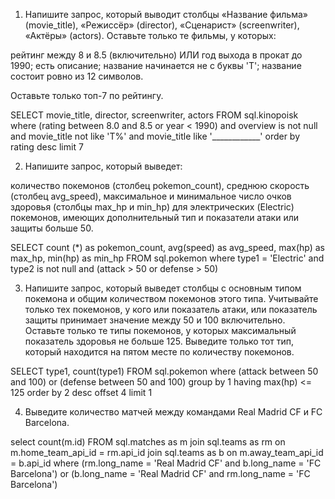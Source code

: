1. Напишите запрос, который выводит столбцы «Название фильма» (movie_title), 
«Режиссёр» (director), «Сценарист» (screenwriter), «Актёры» (actors). 
Оставьте только те фильмы, у которых:

рейтинг между 8 и 8.5 (включительно) ИЛИ год выхода в прокат до 1990;
есть описание;
название начинается не с буквы 'Т';
название состоит ровно из 12 символов.

Оставьте только топ-7 по рейтингу.

SELECT 
	movie_title,
	director,
	screenwriter,
	actors
FROM sql.kinopoisk
where (rating between 8.0 and 8.5 or year < 1990)
	and overview is not null
	and movie_title not like 'Т%'
    and movie_title like '____________'
order by rating desc
limit 7

2. Напишите запрос, который выведет:

количество покемонов (столбец pokemon_count),
среднюю скорость (столбец avg_speed),
максимальное и минимальное число очков здоровья (столбцы max_hp и min_hp)
для электрических (Electric) покемонов, имеющих дополнительный тип 
и показатели атаки или защиты больше 50.

SELECT
	count (*) as pokemon_count,
	avg(speed) as avg_speed,
	max(hp) as max_hp,
	min(hp) as min_hp
FROM sql.pokemon
where type1 = 'Electric' 
	and type2 is not null
	and (attack > 50 or defense > 50)

3. Напишите запрос, который выведет столбцы с основным типом покемона
и общим количеством покемонов этого типа.
Учитывайте только тех покемонов, у кого или показатель атаки, 
или показатель защиты принимает значение между 50 и 100 включительно.
Оставьте только те типы покемонов, у которых максимальный 
показатель здоровья не больше 125.
Выведите только тот тип, который находится на пятом месте 
по количеству покемонов.

SELECT
	type1,
	count(type1)
FROM sql.pokemon
where (attack between 50 and 100) or (defense between 50 and 100)
group by 1
having max(hp) <= 125
order by 2 desc
offset 4 limit 1

4. Выведите количество матчей между командами Real Madrid CF и FC Barcelona.

select
	count(m.id)
FROM
	sql.matches as m
    join sql.teams as rm
	on m.home_team_api_id = rm.api_id
	join sql.teams as b
	on m.away_team_api_id = b.api_id 
where (rm.long_name = 'Real Madrid CF' and b.long_name = 'FC Barcelona') 
	or (b.long_name = 'Real Madrid CF' and rm.long_name = 'FC Barcelona')
